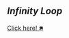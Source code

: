 ## **_Infinity Loop_**
[Click here! 🢅](https://github.com/hariom24777/Infinity-Loop/deployments/github-pages)
